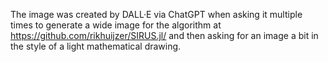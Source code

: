 The image was created by DALL·E via ChatGPT when asking it multiple times to generate a wide image for the algorithm at https://github.com/rikhuijzer/SIRUS.jl/ and then asking for an image a bit in the style of a light mathematical drawing.
